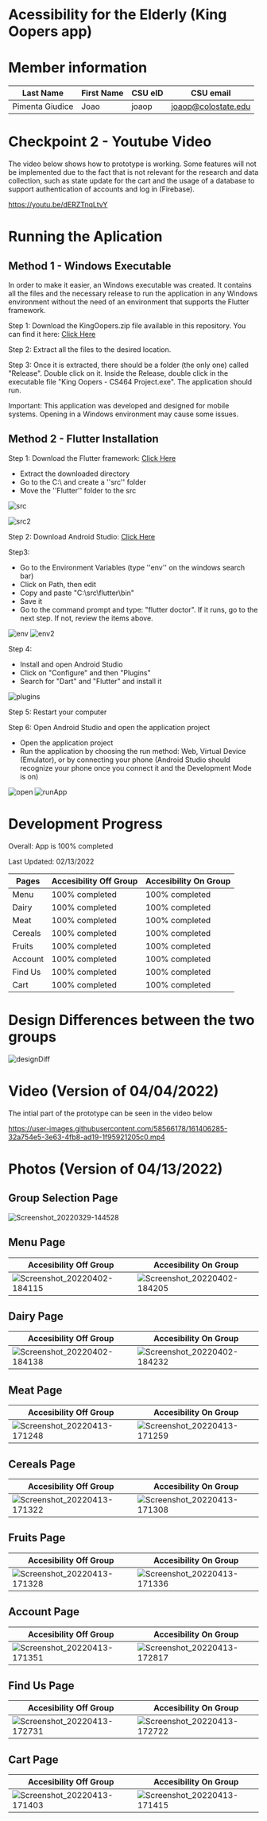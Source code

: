 # Acessibility for the Elderly (King Oopers app)

# Member information

| Last Name |First Name | CSU eID | CSU email |
| --- | --- | --- | --- |
| Pimenta Giudice | Joao | joaop | joaop@colostate.edu |

# Checkpoint 2 - Youtube Video
The video below shows how to prototype is working. Some features will not be implemented due to the fact that is not relevant for the research and data collection, such as state update for the cart and the usage of a database to support authentication of accounts and log in (Firebase).

https://youtu.be/dERZTnqLtvY

# Running the Aplication
## Method 1 - Windows Executable
In order to make it easier, an Windows executable was created. It contains all the files and the necessary release to run the application in any Windows environment without the need of an environment that supports the Flutter framework.

Step 1: Download the KingOopers.zip file available in this repository. You can find it here: [Click Here](https://github.com/csu-hci-projects/Accessibility-for-the-elderly-King-Oopers/blob/2153731e36dec4cadfad8e4d19388dc9d00c241a/KingOopers.zip)

Step 2: Extract all the files to the desired location.

Step 3: Once it is extracted, there should be a folder (the only one) called "Release". Double click on it. Inside the Release, double click in the executable file "King Oopers - CS464 Project.exe". The application should run.

Important: This application was developed and designed for mobile systems. Opening in a Windows environment may cause some issues.

## Method 2 - Flutter Installation
Step 1: Download the Flutter framework: [Click Here](https://docs.flutter.dev/get-started/install)
- Extract the downloaded directory
- Go to the C:\ and create a ''src'' folder
- Move the ''Flutter'' folder to the src

![src](https://user-images.githubusercontent.com/58566178/163683159-409d7eaa-fb9f-41b2-854a-77634f8bf445.PNG)

![src2](https://user-images.githubusercontent.com/58566178/163683161-6254b11b-b9d2-4143-bdb0-c3705fcd68f6.PNG)


Step 2: Download Android Studio: [Click Here](https://developer.android.com/studio)

Step3: 
- Go to the Environment Variables (type ''env'' on the windows search bar)
- Click on Path, then edit
- Copy and paste "C:\src\flutter\bin"
- Save it
- Go to the command prompt and type: "flutter doctor". If it runs, go to the next step. If not, review the items above.

![env](https://user-images.githubusercontent.com/58566178/163683236-f3b94e71-5a0c-4b54-a60f-06f56675e0fb.PNG)
![env2](https://user-images.githubusercontent.com/58566178/163683338-0330ed15-7593-418f-aaef-eff6a3bcfa0a.PNG)


Step 4:
- Install and open Android Studio
- Click on "Configure" and then "Plugins"
- Search for "Dart" and "Flutter" and install it

![plugins](https://user-images.githubusercontent.com/58566178/163683087-30ee9cce-85a8-4cd3-9b8d-cffba8aa18cd.PNG)

Step 5: Restart your computer

Step 6: Open Android Studio and open the application project
- Open the application project
- Run the application by choosing the run method: Web, Virtual Device (Emulator), or by connecting your phone (Android Studio should recognize your phone once you connect it and the Development Mode is on)

![open](https://user-images.githubusercontent.com/58566178/163683569-8fc4db62-a100-4653-a5e2-7534b3d06234.PNG)
![runApp](https://user-images.githubusercontent.com/58566178/163683041-540fb622-415a-473d-a981-b4f08d784403.PNG)


# Development Progress

Overall: App is 100% completed

Last Updated: 02/13/2022

| Pages  | Accesibility Off Group  | Accesibility On Group |
| ------------- | ------------- | ------------- |
| Menu  | 100% completed | 100% completed |
| Dairy  | 100% completed  | 100% completed |
| Meat  | 100% completed | 100% completed |
| Cereals | 100% completed  | 100% completed |
| Fruits  | 100% completed  | 100% completed |
| Account  | 100% completed | 100% completed |
| Find Us  | 100% completed  | 100% completed |
| Cart  | 100% completed  | 100% completed |

# Design Differences between the two groups
![designDiff](https://user-images.githubusercontent.com/58566178/163286972-10b749d8-d8d6-41f8-b029-306dcd9a5d1f.PNG)


# Video (Version of 04/04/2022)
The intial part of the prototype can be seen in the video below

https://user-images.githubusercontent.com/58566178/161406285-32a754e5-3e63-4fb8-ad19-1f95921205c0.mp4

# Photos (Version of 04/13/2022)

## Group Selection Page
![Screenshot_20220329-144528](https://user-images.githubusercontent.com/58566178/161406334-fcc5334e-a66a-4810-b9ac-47366ef33389.png)

## Menu Page

| Accesibility Off Group  | Accesibility On Group |
| ------------- | ------------- |
| ![Screenshot_20220402-184115](https://user-images.githubusercontent.com/58566178/161406723-7907b52c-06f5-44dc-b108-e620c0984117.png)|![Screenshot_20220402-184205](https://user-images.githubusercontent.com/58566178/161406794-0c3e9fac-3188-40e2-9db7-94cf3ab6924a.png)|

## Dairy Page
| Accesibility Off Group  | Accesibility On Group |
| ------------- | ------------- |
|![Screenshot_20220402-184138](https://user-images.githubusercontent.com/58566178/161406819-193024ba-c37b-4727-9dba-9e82bd717151.png)| ![Screenshot_20220402-184232](https://user-images.githubusercontent.com/58566178/161406825-bed3c473-3bad-4c5f-88f6-090e4cd3e8c3.png)|

## Meat Page
| Accesibility Off Group  | Accesibility On Group |
| ------------- | ------------- |
| ![Screenshot_20220413-171248](https://user-images.githubusercontent.com/58566178/163285624-98a08365-ee86-414d-9975-8e7128631f64.png) | ![Screenshot_20220413-171259](https://user-images.githubusercontent.com/58566178/163285639-f609bbb8-c6a0-4424-b1f1-d4974c350c9a.png) |

## Cereals Page
| Accesibility Off Group  | Accesibility On Group |
| ------------- | ------------- |
|![Screenshot_20220413-171322](https://user-images.githubusercontent.com/58566178/163285708-b085bd59-7ba9-439d-bdf2-f37bc058e6ec.png)| ![Screenshot_20220413-171308](https://user-images.githubusercontent.com/58566178/163285718-3962f559-d381-4197-ba88-6dbe4aa8b5f0.png)|

## Fruits Page
| Accesibility Off Group  | Accesibility On Group |
| ------------- | ------------- |
|![Screenshot_20220413-171328](https://user-images.githubusercontent.com/58566178/163285739-0e0c6204-e8f4-4a02-a187-fb275945ad4a.png)|![Screenshot_20220413-171336](https://user-images.githubusercontent.com/58566178/163285755-124d5e64-61ac-42b2-9984-c95707618665.png)|

## Account Page
| Accesibility Off Group  | Accesibility On Group |
| ------------- | ------------- |
|![Screenshot_20220413-171351](https://user-images.githubusercontent.com/58566178/163285841-6bcfc7a5-a505-457e-ae40-175250a72250.png)|![Screenshot_20220413-172817](https://user-images.githubusercontent.com/58566178/163286631-a70afcf9-1e54-4374-ba81-07e462eeaf01.png)|

## Find Us Page
| Accesibility Off Group  | Accesibility On Group |
| ------------- | ------------- |
|![Screenshot_20220413-172731](https://user-images.githubusercontent.com/58566178/163286373-cc9b62f6-39a6-4466-8f90-c77a2a701452.png)|![Screenshot_20220413-172722](https://user-images.githubusercontent.com/58566178/163286589-e9f1a3d1-72cb-4766-90a0-239415700290.png)|

## Cart Page
| Accesibility Off Group  | Accesibility On Group |
| ------------- | ------------- |
|![Screenshot_20220413-171403](https://user-images.githubusercontent.com/58566178/163286558-b6e7de7a-098f-4d27-b8ad-f7e692d1e4ff.png)|![Screenshot_20220413-171415](https://user-images.githubusercontent.com/58566178/163286546-6c33af5e-6d52-4a9c-b9c8-20faa9683d3a.png)|





